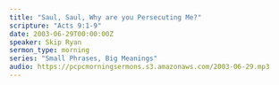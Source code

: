 ```yaml
---
title: "Saul, Saul, Why are you Persecuting Me?"
scripture: "Acts 9:1-9"
date: 2003-06-29T00:00:00Z
speaker: Skip Ryan
sermon_type: morning
series: "Small Phrases, Big Meanings"
audio: https://pcpcmorningsermons.s3.amazonaws.com/2003-06-29.mp3 
---
```



